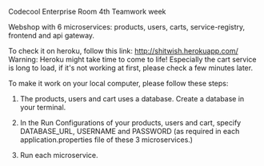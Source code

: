 Codecool Enterprise Room 4th Teamwork week

Webshop with 6 microservices: products, users, carts, service-registry, frontend and api gateway. 

To check it on heroku, follow this link:
http://shitwish.herokuapp.com/
Warning: Heroku might take time to come to life! Especially the cart service is long to load, if it's not working at first, please check a few minutes later.

To make it work on your local computer, please follow these steps:

1. The products, users and cart uses a database. Create a database in your terminal.

2. In the Run Configurations of your products, users and cart, specify DATABASE_URL, USERNAME and PASSWORD (as required in each application.properties file of these 3 microservices.)

3. Run each microservice.
